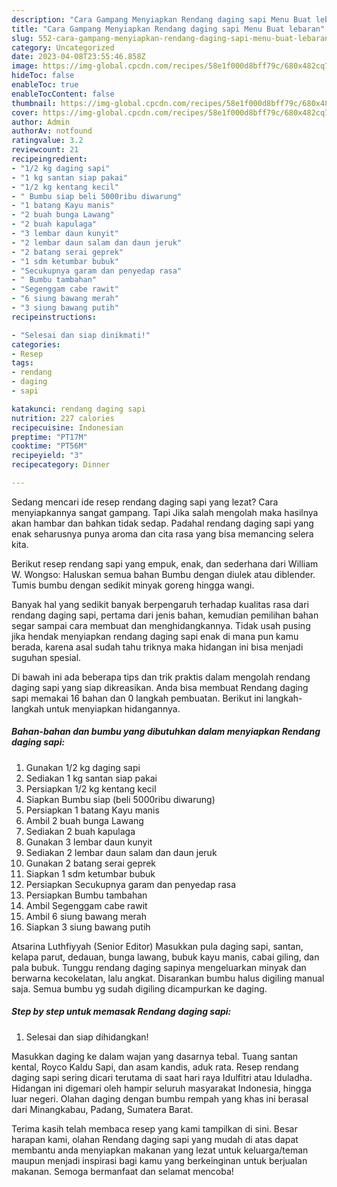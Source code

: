 ```yaml
---
description: "Cara Gampang Menyiapkan Rendang daging sapi Menu Buat lebaran"
title: "Cara Gampang Menyiapkan Rendang daging sapi Menu Buat lebaran"
slug: 552-cara-gampang-menyiapkan-rendang-daging-sapi-menu-buat-lebaran
category: Uncategorized
date: 2023-04-08T23:55:46.858Z
image: https://img-global.cpcdn.com/recipes/58e1f000d8bff79c/680x482cq70/rendang-daging-sapi-foto-resep-utama.jpg
hideToc: false
enableToc: true
enableTocContent: false
thumbnail: https://img-global.cpcdn.com/recipes/58e1f000d8bff79c/680x482cq70/rendang-daging-sapi-foto-resep-utama.jpg
cover: https://img-global.cpcdn.com/recipes/58e1f000d8bff79c/680x482cq70/rendang-daging-sapi-foto-resep-utama.jpg
author: Admin
authorAv: notfound
ratingvalue: 3.2
reviewcount: 21
recipeingredient:
- "1/2 kg daging sapi"
- "1 kg santan siap pakai"
- "1/2 kg kentang kecil"
- " Bumbu siap beli 5000ribu diwarung"
- "1 batang Kayu manis"
- "2 buah bunga Lawang"
- "2 buah kapulaga"
- "3 lembar daun kunyit"
- "2 lembar daun salam dan daun jeruk"
- "2 batang serai geprek"
- "1 sdm ketumbar bubuk"
- "Secukupnya garam dan penyedap rasa"
- " Bumbu tambahan"
- "Segenggam cabe rawit"
- "6 siung bawang merah"
- "3 siung bawang putih"
recipeinstructions:

- "Selesai dan siap dinikmati!"
categories:
- Resep
tags:
- rendang
- daging
- sapi

katakunci: rendang daging sapi 
nutrition: 227 calories
recipecuisine: Indonesian
preptime: "PT17M"
cooktime: "PT56M"
recipeyield: "3"
recipecategory: Dinner

---
```



Sedang mencari ide resep rendang daging sapi yang lezat? Cara menyiapkannya sangat gampang. Tapi Jika salah mengolah maka hasilnya akan hambar dan bahkan tidak sedap. Padahal rendang daging sapi yang enak seharusnya punya aroma dan cita rasa yang bisa memancing selera kita.


Berikut resep rendang sapi yang empuk, enak, dan sederhana dari William W. Wongso: Haluskan semua bahan Bumbu dengan diulek atau diblender. Tumis bumbu dengan sedikit minyak goreng hingga wangi.

Banyak hal yang sedikit banyak berpengaruh terhadap kualitas rasa dari rendang daging sapi, pertama dari jenis bahan, kemudian pemilihan bahan segar sampai cara membuat dan menghidangkannya. Tidak usah pusing jika hendak menyiapkan rendang daging sapi enak di mana pun kamu berada, karena asal sudah tahu triknya maka hidangan ini bisa menjadi suguhan spesial.


Di bawah ini ada beberapa tips dan trik praktis dalam mengolah rendang daging sapi yang siap dikreasikan. Anda bisa membuat Rendang daging sapi memakai 16 bahan dan 0 langkah pembuatan. Berikut ini langkah-langkah untuk menyiapkan hidangannya.

<!--inarticleads1-->

##### Bahan-bahan dan bumbu yang dibutuhkan dalam menyiapkan Rendang daging sapi:

1. Gunakan 1/2 kg daging sapi
1. Sediakan 1 kg santan siap pakai
1. Persiapkan 1/2 kg kentang kecil
1. Siapkan  Bumbu siap (beli 5000ribu diwarung)
1. Persiapkan 1 batang Kayu manis
1. Ambil 2 buah bunga Lawang
1. Sediakan 2 buah kapulaga
1. Gunakan 3 lembar daun kunyit
1. Sediakan 2 lembar daun salam dan daun jeruk
1. Gunakan 2 batang serai geprek
1. Siapkan 1 sdm ketumbar bubuk
1. Persiapkan Secukupnya garam dan penyedap rasa
1. Persiapkan  Bumbu tambahan
1. Ambil Segenggam cabe rawit
1. Ambil 6 siung bawang merah
1. Siapkan 3 siung bawang putih


Atsarina Luthfiyyah (Senior Editor) Masukkan pula daging sapi, santan, kelapa parut, dedauan, bunga lawang, bubuk kayu manis, cabai giling, dan pala bubuk. Tunggu rendang daging sapinya mengeluarkan minyak dan berwarna kecokelatan, lalu angkat. Disarankan bumbu halus digiling manual saja. Semua bumbu yg sudah digiling dicampurkan ke daging. 

<!--inarticleads2-->

##### Step by step untuk memasak Rendang daging sapi:


1. Selesai dan siap dihidangkan!

Masukkan daging ke dalam wajan yang dasarnya tebal. Tuang santan kental, Royco Kaldu Sapi, dan asam kandis, aduk rata. Resep rendang daging sapi sering dicari terutama di saat hari raya Idulfitri atau Iduladha. Hidangan ini digemari oleh hampir seluruh masyarakat Indonesia, hingga luar negeri. Olahan daging dengan bumbu rempah yang khas ini berasal dari Minangkabau, Padang, Sumatera Barat. 

Terima kasih telah membaca resep yang kami tampilkan di sini. Besar harapan kami, olahan Rendang daging sapi yang mudah di atas dapat membantu anda menyiapkan makanan yang lezat untuk keluarga/teman maupun menjadi inspirasi bagi kamu yang berkeinginan untuk berjualan makanan. Semoga bermanfaat dan selamat mencoba!

